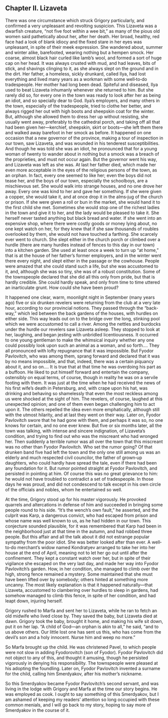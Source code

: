 ## Chapter II. Lizaveta


There was one circumstance which struck Grigory particularly, and
confirmed a very unpleasant and revolting suspicion. This Lizaveta was a
dwarfish creature, “not five foot within a wee bit,” as many of the pious
old women said pathetically about her, after her death. Her broad,
healthy, red face had a look of blank idiocy and the fixed stare in her
eyes was unpleasant, in spite of their meek expression. She wandered
about, summer and winter alike, barefooted, wearing nothing but a hempen
smock. Her coarse, almost black hair curled like lamb’s wool, and formed a
sort of huge cap on her head. It was always crusted with mud, and had
leaves, bits of stick, and shavings clinging to it, as she always slept on
the ground and in the dirt. Her father, a homeless, sickly drunkard,
called Ilya, had lost everything and lived many years as a workman with
some well‐to‐do tradespeople. Her mother had long been dead. Spiteful and
diseased, Ilya used to beat Lizaveta inhumanly whenever she returned to
him. But she rarely did so, for every one in the town was ready to look
after her as being an idiot, and so specially dear to God. Ilya’s
employers, and many others in the town, especially of the tradespeople,
tried to clothe her better, and always rigged her out with high boots and
sheepskin coat for the winter. But, although she allowed them to dress her
up without resisting, she usually went away, preferably to the cathedral
porch, and taking off all that had been given her—kerchief, sheepskin,
skirt or boots—she left them there and walked away barefoot in her smock
as before. It happened on one occasion that a new governor of the
province, making a tour of inspection in our town, saw Lizaveta, and was
wounded in his tenderest susceptibilities. And though he was told she was
an idiot, he pronounced that for a young woman of twenty to wander about
in nothing but a smock was a breach of the proprieties, and must not occur
again. But the governor went his way, and Lizaveta was left as she was. At
last her father died, which made her even more acceptable in the eyes of
the religious persons of the town, as an orphan. In fact, every one seemed
to like her; even the boys did not tease her, and the boys of our town,
especially the schoolboys, are a mischievous set. She would walk into
strange houses, and no one drove her away. Every one was kind to her and
gave her something. If she were given a copper, she would take it, and at
once drop it in the alms‐jug of the church or prison. If she were given a
roll or bun in the market, she would hand it to the first child she met.
Sometimes she would stop one of the richest ladies in the town and give it
to her, and the lady would be pleased to take it. She herself never tasted
anything but black bread and water. If she went into an expensive shop,
where there were costly goods or money lying about, no one kept watch on
her, for they knew that if she saw thousands of roubles overlooked by
them, she would not have touched a farthing. She scarcely ever went to
church. She slept either in the church porch or climbed over a hurdle
(there are many hurdles instead of fences to this day in our town) into a
kitchen garden. She used at least once a week to turn up “at home,” that
is at the house of her father’s former employers, and in the winter went
there every night, and slept either in the passage or the cowhouse. People
were amazed that she could stand such a life, but she was accustomed to
it, and, although she was so tiny, she was of a robust constitution. Some
of the townspeople declared that she did all this only from pride, but
that is hardly credible. She could hardly speak, and only from time to
time uttered an inarticulate grunt. How could she have been proud?

It happened one clear, warm, moonlight night in September (many years ago)
five or six drunken revelers were returning from the club at a very late
hour, according to our provincial notions. They passed through the “back‐
way,” which led between the back gardens of the houses, with hurdles on
either side. This way leads out on to the bridge over the long, stinking
pool which we were accustomed to call a river. Among the nettles and
burdocks under the hurdle our revelers saw Lizaveta asleep. They stopped
to look at her, laughing, and began jesting with unbridled licentiousness.
It occurred to one young gentleman to make the whimsical inquiry whether
any one could possibly look upon such an animal as a woman, and so
forth.... They all pronounced with lofty repugnance that it was
impossible. But Fyodor Pavlovitch, who was among them, sprang forward and
declared that it was by no means impossible, and that, indeed, there was a
certain piquancy about it, and so on.... It is true that at that time he
was overdoing his part as a buffoon. He liked to put himself forward and
entertain the company, ostensibly on equal terms, of course, though in
reality he was on a servile footing with them. It was just at the time
when he had received the news of his first wife’s death in Petersburg,
and, with crape upon his hat, was drinking and behaving so shamelessly
that even the most reckless among us were shocked at the sight of him. The
revelers, of course, laughed at this unexpected opinion; and one of them
even began challenging him to act upon it. The others repelled the idea
even more emphatically, although still with the utmost hilarity, and at
last they went on their way. Later on, Fyodor Pavlovitch swore that he had
gone with them, and perhaps it was so, no one knows for certain, and no
one ever knew. But five or six months later, all the town was talking,
with intense and sincere indignation, of Lizaveta’s condition, and trying
to find out who was the miscreant who had wronged her. Then suddenly a
terrible rumor was all over the town that this miscreant was no other than
Fyodor Pavlovitch. Who set the rumor going? Of that drunken band five had
left the town and the only one still among us was an elderly and much
respected civil councilor, the father of grown‐up daughters, who could
hardly have spread the tale, even if there had been any foundation for it.
But rumor pointed straight at Fyodor Pavlovitch, and persisted in pointing
at him. Of course this was no great grievance to him: he would not have
troubled to contradict a set of tradespeople. In those days he was proud,
and did not condescend to talk except in his own circle of the officials
and nobles, whom he entertained so well.

At the time, Grigory stood up for his master vigorously. He provoked
quarrels and altercations in defense of him and succeeded in bringing some
people round to his side. “It’s the wench’s own fault,” he asserted, and
the culprit was Karp, a dangerous convict, who had escaped from prison and
whose name was well known to us, as he had hidden in our town. This
conjecture sounded plausible, for it was remembered that Karp had been in
the neighborhood just at that time in the autumn, and had robbed three
people. But this affair and all the talk about it did not estrange popular
sympathy from the poor idiot. She was better looked after than ever. A
well‐to‐do merchant’s widow named Kondratyev arranged to take her into her
house at the end of April, meaning not to let her go out until after the
confinement. They kept a constant watch over her, but in spite of their
vigilance she escaped on the very last day, and made her way into Fyodor
Pavlovitch’s garden. How, in her condition, she managed to climb over the
high, strong fence remained a mystery. Some maintained that she must have
been lifted over by somebody; others hinted at something more uncanny. The
most likely explanation is that it happened naturally—that Lizaveta,
accustomed to clambering over hurdles to sleep in gardens, had somehow
managed to climb this fence, in spite of her condition, and had leapt
down, injuring herself.

Grigory rushed to Marfa and sent her to Lizaveta, while he ran to fetch an
old midwife who lived close by. They saved the baby, but Lizaveta died at
dawn. Grigory took the baby, brought it home, and making his wife sit
down, put it on her lap. “A child of God—an orphan is akin to all,” he
said, “and to us above others. Our little lost one has sent us this, who
has come from the devil’s son and a holy innocent. Nurse him and weep no
more.”

So Marfa brought up the child. He was christened Pavel, to which people
were not slow in adding Fyodorovitch (son of Fyodor). Fyodor Pavlovitch
did not object to any of this, and thought it amusing, though he persisted
vigorously in denying his responsibility. The townspeople were pleased at
his adopting the foundling. Later on, Fyodor Pavlovitch invented a surname
for the child, calling him Smerdyakov, after his mother’s nickname.

So this Smerdyakov became Fyodor Pavlovitch’s second servant, and was
living in the lodge with Grigory and Marfa at the time our story begins.
He was employed as cook. I ought to say something of this Smerdyakov, but
I am ashamed of keeping my readers’ attention so long occupied with these
common menials, and I will go back to my story, hoping to say more of
Smerdyakov in the course of it.




